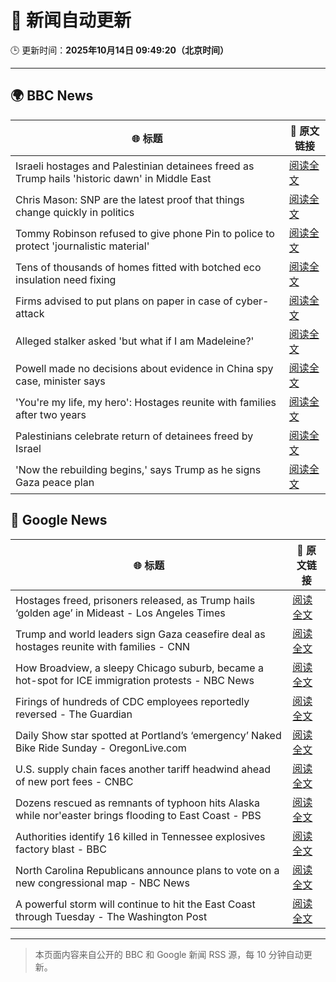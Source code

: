 # 🧠 新闻自动更新

🕒 更新时间：**2025年10月14日 09:49:20（北京时间）**

---

## 🌍 BBC News

| 🌐 标题 | 🔗 原文链接 |
|--------|-------------|
| Israeli hostages and Palestinian detainees freed as Trump hails 'historic dawn' in Middle East | [阅读全文](https://www.bbc.com/news/articles/c740jx07vz0o?at_medium=RSS&at_campaign=rss) |
| Chris Mason: SNP are the latest proof that things change quickly in politics | [阅读全文](https://www.bbc.com/news/articles/cdx4lz0789xo?at_medium=RSS&at_campaign=rss) |
| Tommy Robinson refused to give phone Pin to police to protect 'journalistic material' | [阅读全文](https://www.bbc.com/news/articles/c2lp1k7pnpno?at_medium=RSS&at_campaign=rss) |
| Tens of thousands of homes fitted with botched eco insulation need fixing | [阅读全文](https://www.bbc.com/news/articles/c3w965gz8zgo?at_medium=RSS&at_campaign=rss) |
| Firms advised to put plans on paper in case of cyber-attack | [阅读全文](https://www.bbc.com/news/articles/ced61xv967lo?at_medium=RSS&at_campaign=rss) |
| Alleged stalker asked 'but what if I am Madeleine?' | [阅读全文](https://www.bbc.com/news/articles/c14pzpx4g4go?at_medium=RSS&at_campaign=rss) |
| Powell made no decisions about evidence in China spy case, minister says | [阅读全文](https://www.bbc.com/news/articles/cvg4r177k52o?at_medium=RSS&at_campaign=rss) |
| 'You're my life, my hero': Hostages reunite with families after two years | [阅读全文](https://www.bbc.com/news/articles/cyv8p8m4qg6o?at_medium=RSS&at_campaign=rss) |
| Palestinians celebrate return of detainees freed by Israel | [阅读全文](https://www.bbc.com/news/articles/cr430epq45go?at_medium=RSS&at_campaign=rss) |
| 'Now the rebuilding begins,' says Trump  as he signs Gaza peace plan | [阅读全文](https://www.bbc.com/news/articles/c709jxxrrvlo?at_medium=RSS&at_campaign=rss) |

## 📰 Google News

| 🌐 标题 | 🔗 原文链接 |
|--------|-------------|
| Hostages freed, prisoners released, as Trump hails ‘golden age’ in Mideast - Los Angeles Times | [阅读全文](https://news.google.com/rss/articles/CBMi0gFBVV95cUxNRlJlT054NFlzUlVaeTdnYmRGc2lJM3pPVzdiYTFxVnlaZ1VFb2FTbGF2eG94SWJPTXc2Tml1RWxIRmRoUlRiRDg1NFBrWmV0WGd6eXZLcFpnNmZNVjJjNGxZQmhSSUNFZHBJU2RxOFJHUjltUTVLOFFTSXBtYmY5MjdTRXhyc1hGUTZNSHlfS1NzWTBZczk2cWp3QVI5Q0ZtWi1qUC1JdjRkb2tUU05UU0VwdktvUklnb0g4dGlFYVBMZkdid0RHSGRUWGc3QTVSUHc?oc=5) |
| Trump and world leaders sign Gaza ceasefire deal as hostages reunite with families - CNN | [阅读全文](https://news.google.com/rss/articles/CBMiiAFBVV95cUxOZlN0a0k2cUtsZ1lZSnpkTWNIM2gzSzhINFB3aGtjWVlKcG9OUVpvZnN2M1FrRGVhWjZ6SW44U2c5Z2ZManRHZU05NVhUalEzcXhpbHkwczBIRHdzZFEzc2IxNUFCV2pxaXZlaUxoc3E2Y3pfNklsdVNvN0xZTXVCSlJ5U09RN2cw?oc=5) |
| How Broadview, a sleepy Chicago suburb, became a hot-spot for ICE immigration protests - NBC News | [阅读全文](https://news.google.com/rss/articles/CBMioAFBVV95cUxOSlhDLTBPOWdxZFhBT2FtOVYwSE5vWVViWElNN0htZExfMnduTWNNWDhHc1RvY1RZQkN5aTVlTmduWWd4VmtfWm8yNE5QdEw4ZWtZT3dHRGw3WmM2U0MtSlFRald0dHBCcWF3UHBoVmYtcDBYOVd3aldsRnhabEU4SVhOQ3Y4am1xQ1dDam5PSHR4TUU1M01OY0dvd1dHd2Np0gFWQVVfeXFMTUt5LXpQM2tqWE9CaUE2UnJXN0xybXRpcXZqcUlCSVc4U3Z3cGp3a3dGVi1Dd1ZRYnJYZFZlR0dpLUVTTE52SkpoLTBIVUptc1ZyM19MSUE?oc=5) |
| Firings of hundreds of CDC employees reportedly reversed - The Guardian | [阅读全文](https://news.google.com/rss/articles/CBMihAFBVV95cUxOUkxfR1FidDBOekN3WXdaZnZ0QXJtTXM1OWVUTGxDUVZsNTFheFdwTkpBZEk2NGk4ZHJqVHZEbTlRNE4wTmF1dUNycnJsTFRDblJibURZQlI2R2JkZElwb3ItaEkzWHZQcHhHZko3Q3h2Y1dkeThwQjZRS1lKT05GUFlkMlM?oc=5) |
| Daily Show star spotted at Portland’s ‘emergency’ Naked Bike Ride Sunday - OregonLive.com | [阅读全文](https://news.google.com/rss/articles/CBMitAFBVV95cUxORkVrQ2dmV1ZCRWRYWjhvZFluMmR1YkE1dmo0Vk5Qd0RicXRPdVhpdnAzYnpJTWMtTlUtVXFpZTMtaTh3a0N1TmtzYy03YkNZTnZ1NWtjU1lOSnBULVJuSnZlNlcwTWZvcnk4Qml6bi1iZXdGSG5DUElQNURGdFR4Y0NSdnAyOVFqcjVlU3hoZE9SMHBJX2xmaUhpNEhpam9waWdmOERiUjFEamZ0OU03MjE5LW_SAcgBQVVfeXFMUHhCMXpjR0JJVVRRZlluZWxGUVRILXZnZHQ0eGtDQWprLU11TGZmX3BnU1VDYW82Rm56dEtpZW9xRUYxeS1EenNUd2w2OEZTeV80Tk1FTEJ6X0RneVNqN3FGZjdkUWdGOEZqekRiSUp0VGUteElfcjYxOEJIdVd6U3pndHV3eVFDY2RNU2RYbDRTYno4VnlENFdQTDlYaFFGLTJMLV9Tczd6T2xzMjJjQlAzNl96VTlQVkprcV9oaldHSFZzak85RHQ?oc=5) |
| U.S. supply chain faces another tariff headwind ahead of new port fees - CNBC | [阅读全文](https://news.google.com/rss/articles/CBMiqAFBVV95cUxPel9JdGhqLVRMUXFWNjRucHB4bFBzV0JvblRtYkllak1vN1RvMnVZYWcyRHRCY0FqZld1TVJOcTUxNFdHSTdpRnByMHpDOG1Ua00tV1V3WlFBWTcyWHB5azlfLXBsbEVjcmVhVm5GOEpVdUpvZW1QRGE4ZWszTk9aVkVMVlg5bnNObFFfNUlXNVo0Y0tuYWtBVF9iTmN3VGUxN3RGMEZpS07SAa4BQVVfeXFMT1N0Wm92bkpZSWZ2SUFsNDRYSGNFWVNYaExaSDNZS1lyMVZmQUNuQXdyMHQ3RnNBUklGQVMtOHNCWXdwVExMRlQwWFFhdjJYSkh2czljREZKejFtREhkMmgtaFVYRW9mb2dhcEdIQjloUm1COVNxVERhaU11N1VRZ1hzc005LUxydVBtSksyNjdkUUJrT1VMMzZmWHlwWVVKcktKWWswLURmMy1sSUZn?oc=5) |
| Dozens rescued as remnants of typhoon hits Alaska while nor'easter brings flooding to East Coast - PBS | [阅读全文](https://news.google.com/rss/articles/CBMiywFBVV95cUxQV1NBWnh0NVdWa2hiNlNnZ01vM29mVFdPSXMxSHVCMEFDVlc1Y1M1WnNsd25mXzhMWkY5Ql9BY293N01Mb1JoNjdfZ0Fua0hZWHdvR2R5ZmNKVjFaRzVEYlJDNnlGazFiVnB6OU14aDBUb0RNNElOdzE1blJVX3pUcXQxOFdodVAwcHpZcUtQbnF4bWRWa3VQcGtOUUdHc2pQV0s4d0ZTTkNQM3ljYUVPUWJET1hLUTNJRzNldjFqelBQWUpqTEpsR0Z2SQ?oc=5) |
| Authorities identify 16 killed in Tennessee explosives factory blast - BBC | [阅读全文](https://news.google.com/rss/articles/CBMiWkFVX3lxTE44RHZhd0tLTGZVRHdOMXgwbm56VnJWTFVjQVF1X0lyZVpHTkpGXy1aTDFlaFZnaVUzeldheXdLYTZnaHhUc2t3M2xNTjA1ZTN1NEdqZXpOdENXdw?oc=5) |
| North Carolina Republicans announce plans to vote on a new congressional map - NBC News | [阅读全文](https://news.google.com/rss/articles/CBMivwFBVV95cUxPYXUzanh2OTYtelN4eFNQSXVhdDJuRHZEV2J6d3RRdUd3YVJaVExCMlctenhmX3R2TlE1aVY5Z2tfQlNNVkVLMko5dUxwdkZDbWo5Y1NBYm9yUzVrQW5tWkRQZmZkZlNuZ2pPYmVHOWdrRnJrYmtVdk9LSm1qaWhoSmhISWFpT0g5UVNoMVh3dGRwNndkcy0wZ3VEdzBEWkFWc2hlZERjTXJITTdwN2hGa01Lb3JhcnpCRmtsRnBjMNIBVkFVX3lxTE1yNnRmaG1FcEtteTl3OVdsczVMcjIxMGZWVW9aU0t2ZEJQQkhQUWJtM3ZkclM3aDk5Uy1GcHg5OFM3Z3VJZU1IY2w5a29zSVpKYTY5NzBB?oc=5) |
| A powerful storm will continue to hit the East Coast through Tuesday - The Washington Post | [阅读全文](https://news.google.com/rss/articles/CBMikgFBVV95cUxOSjlOTEFkQ0gxZ0VBdkY3VURINDNUOG9LTWZrM21rYmlPbUZzbjBfUTRSVVVDSk1UU1RuQWdBZ2pBUEhpQVlQZGs3R0k3T1B6dEJqYzQ3RVNWLUM0U3BvVEo4ZTZkR2s3dk5NbUN6UGFOVXBva3ZGX2FidG96dTJxMF92X2RKR2prOTN1UVFVb0VBZw?oc=5) |

---
> 本页面内容来自公开的 BBC 和 Google 新闻 RSS 源，每 10 分钟自动更新。